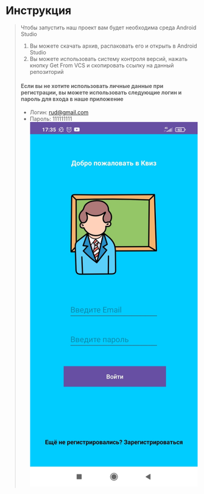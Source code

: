  # Инструкция
> Чтобы запустить наш проект вам будет необходима среда Android Studio
> 1) Вы можете скачать архив, распаковать его и открыть в Android Studio
> 2) Вы можете использовать систему контроля версий, нажать кнопку Get From VCS и скопировать ссылку на данный репозиторий
> #### Если вы не хотите использовать личные данные при регистрации, вы можете использовать следующие логин и пароль для входа в наше приложение
> - Логин: rud@gmail.com
> - Пароль: 111111111 
![Tux, the Linux mascot](Hak1.jpg)
